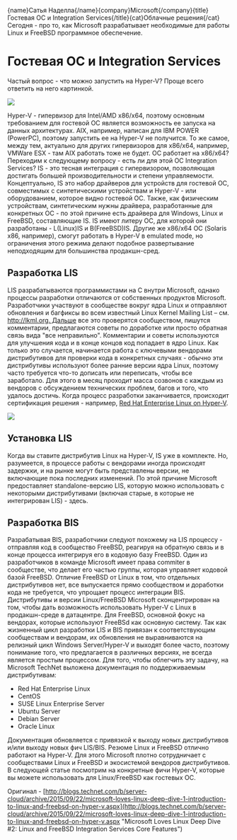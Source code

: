 {name}Сатья Наделла{/name}{company}Microsoft{/company}{title}Гостевая ОС и Integration Services{/title}{cat}Облачные решения{/cat}
Сегодня - про то, как Microsoft разрабатывает необходимые для работы Linux и FreeBSD программное обеспечение. 

# Гостевая ОС и Integration Services  #

Частый вопрос - что можно запустить на Hyper-V? 
Проще всего ответить на него картинкой. 

![](https://habrastorage.org/files/21b/475/3a6/21b4753a607049a09ddff87c6293bb5b.png)

Hyper-V - гипервизор для Intel/AMD x86/x64, поэтому основным требованием для гостевой ОС является возможность ее запуска на данных архитектурах. AIX, например, написан для IBM POWER (PowerPC), поэтому запустить ее на Hyper-V не получится. То же самое, между тем, актуально для других гипервизоров для x86/x64, например, VMWare ESX - там AIX работать тоже не будет.
ОС работает на x86/x64? Переходим к следующему вопросу - есть ли для этой ОС Integration Services? IS - это тесная интеграция с гипервизором, позволяющая достигать большей производительности и степени управляемости. Концептуально, IS это набор драйверов для устройств для гостевой ОС, совместимых с синтетическими устройствам и Hyper-V - или оборудованием, которое видно гостевой ОС. Также, как физическим устройствам, синтетическим нужны драйвера, разработанные для конкретных ОС - по этой причине есть драйвера для Windows, Linux и FreeBSD, составляющие IS. IS имеют литеру ОС, для которой они разработаны - L(Linux)IS и B(FreeBSD)IS. Другие же x86/x64 ОС (Solaris x86, например), смогут работать в Hyper-V в emulated mode, но ограничения этого режима делают подобное развертывание неподходящим для большинства продакшн-сред. 

## Разработка LIS ##

LIS разрабатываются программистами на С внутри Microsoft, однако процессы разработки отличаются от собственных продуктов Microsoft. Разработчики участвуют в сообществе вокруг ядра Linux и отправляют обновления и багфиксы во всем известный Linux Kernel Mailing List – см. http://lkml.org. Дальше все это проверятся сообществом, пишутся комментарии, предлагаются советы по доработке или просто обратная связь вида "все неправильно". Комментарии и советы используются для улучшения кода и в конце концов код попадает в ядро Linux. Как только это случается, начинается работа с ключевыми вендорами дистрибутивов для проверки кода в конкретных случаях - обычно эти дистрибутивы используют более ранние версии ядра Linux, поэтому часто требуется что-то дописать или переписать, чтобы все заработало. Для этого в месяц проходит масса созвонов с каждым из вендоров с обсуждением технических проблем, багов и того, что удалось достичь. Когда процесс разработки заканчивается, происходит сертификация решения - например, [Red Hat Enterprise Linux on Hyper-V](https://hardware.redhat.com/&quicksearch=Microsoft).

![](https://habrastorage.org/files/919/66c/c16/91966cc160f949fab7f376089f5dd6a3.png)

## Установка LIS  ##

Когда вы ставите дистрибутив Linux на Hyper-V, IS уже в комплекте. Но, разумеется, в процессе работы с вендорами иногда происходят задержки, и на рынке могут быть представлены версии, не включающие пока последних изменений. По этой причине Microsoft предоставляет standalone-версию LIS, которую можно использовать с некоторыми дистрибутивами (включая старые, в которые не интегрирован LIS) - здесь. 

## Разработка BIS ##

Разрабатывая BIS, разработчики следуют похожему на LIS процессу - отправляя код в сообщество FreeBSD, реагируя на обратную связь и в конце процесса интегрируя его в кодовую базу FreeBSD. Один из разработчиков в команде Microsoft имеет права commiter в сообществе, что делает его частью группы, которая управляет кодовой базой FreeBSD. Отличие FreeBSD от Linux в том, что отдельных дистрибутивов нет, все выпускается прямо сообществом и доработки кода не требуется, что упрощает процесс интеграции BIS.
Дистрибутивы и версии Linux/FreeBSD 
Microsoft сконцентрирован на том, чтобы дать возможность использовать Hyper-V с Linux в продакшн-среде в датацентре. Для FreeBSD, основной фокус на вендорах, которые используют FreeBSd как основную систему. Так как жизненный цикл разработки LIS и BIS привязан к соответствующим сообществам и вендорам, их обновления не выравниваются на релизный цикл Windows Server/Hyper-V и выходят более часто, поэтому понимание того, что предлагается в различных версиях, не всегда является простым процессом. Для того, чтобы облегчить эту задачу, на Microsoft TechNet выложена документация по поддерживаемым дистрибутивам: 

- 	Red Hat Enterprise Linux
- 	CentOS
- 	SUSE Linux Enterprise Server
- 	Ubuntu Server
- 	Debian Server
- 	Oracle Linux

Документация обновляется с привязкой к выходу новых дистрибутивов и/или выходу новых фич LIS/BIS. 
Резюме
Linux и FreeBSD отлично работают на Hyper-V. Для этого Microsoft плотно сотрудничает с сообществами Linux и FreeBSD и экосистемой вендоров дистрибутивов. В следующей статье посмотрим на конкретные фичи Hyper-V, которые вы можете использовать для Linux/FreeBSD как гостевых ОС. 

Оригинал - [http://blogs.technet.com/b/server-cloud/archive/2015/09/22/microsoft-loves-linux-deep-dive-1-introduction-to-linux-and-freebsd-on-hyper-v.aspx](http://blogs.technet.com/b/server-cloud/archive/2015/09/22/microsoft-loves-linux-deep-dive-1-introduction-to-linux-and-freebsd-on-hyper-v.aspx "Microsoft Loves Linux Deep Dive #2: Linux and FreeBSD Integration Services Core Features") 
